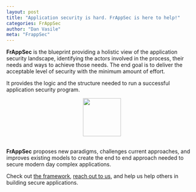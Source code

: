 ```yaml
---
layout: post
title: "Application security is hard. FrAppSec is here to help!"
categories: FrAppSec
author: "Dan Vasile"
meta: "FrappSec"
---
```


**FrAppSec** is the blueprint providing a holistic view of the application security landscape, identifying the actors involved in the process, their needs and ways to achieve those needs. The end goal is to deliver the acceptable level of security with the minimum amount of effort.

It provides the logic and the structure needed to run a successful application security program.

<div align="center">
<img src ="../../../../assets/frappsec header no text.png" height="100" />
</div><br>

**FrAppSec** proposes new paradigms, challenges current approaches, and improves existing models to create the end to end approach needed to secure modern day complex applications.

Check out [the framework](/FrAppSec/), [reach out to us](https://twitter.com/frappsec), and help us help others in building secure applications.
